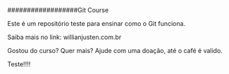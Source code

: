 ##################Git Course

Este é um repositório teste para ensinar como o Git funciona.

Saiba mais no link: willianjusten.com.br

Gostou do curso? Quer mais? Ajude com uma doação, até o café é valido.

Teste!!!!
